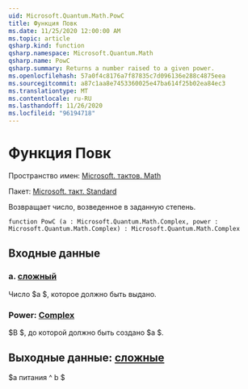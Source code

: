 ```yaml
---
uid: Microsoft.Quantum.Math.PowC
title: Функция Повк
ms.date: 11/25/2020 12:00:00 AM
ms.topic: article
qsharp.kind: function
qsharp.namespace: Microsoft.Quantum.Math
qsharp.name: PowC
qsharp.summary: Returns a number raised to a given power.
ms.openlocfilehash: 57a0f4c8176a7f87835c7d096136e288c4875eea
ms.sourcegitcommit: a87c1aa8e7453360025e47ba614f25b02ea84ec3
ms.translationtype: MT
ms.contentlocale: ru-RU
ms.lasthandoff: 11/26/2020
ms.locfileid: "96194718"
---
```

# <a name="powc-function"></a>Функция Повк

Пространство имен: [Microsoft. тактов. Math](xref:Microsoft.Quantum.Math)

Пакет: [Microsoft. такт. Standard](https://nuget.org/packages/Microsoft.Quantum.Standard)


Возвращает число, возведенное в заданную степень.

```qsharp
function PowC (a : Microsoft.Quantum.Math.Complex, power : Microsoft.Quantum.Math.Complex) : Microsoft.Quantum.Math.Complex
```


## <a name="input"></a>Входные данные

### <a name="a--complex"></a>а. [сложный](xref:Microsoft.Quantum.Math.Complex)

Число $a $, которое должно быть выдано.


### <a name="power--complex"></a>Power: [Complex](xref:Microsoft.Quantum.Math.Complex)

$B $, до которой должно быть создано $a $.



## <a name="output--complex"></a>Выходные данные: [сложные](xref:Microsoft.Quantum.Math.Complex)

$a питания ^ b $